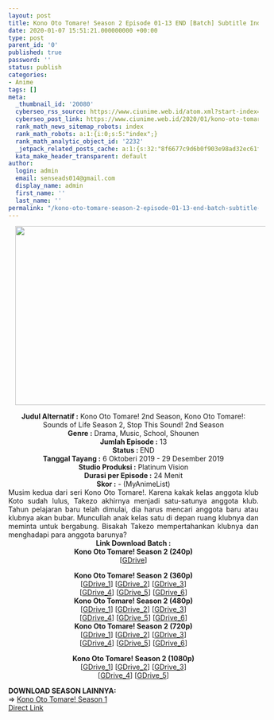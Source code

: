 ```yaml
---
layout: post
title: Kono Oto Tomare! Season 2 Episode 01-13 END [Batch] Subtitle Indonesia
date: 2020-01-07 15:51:21.000000000 +00:00
type: post
parent_id: '0'
published: true
password: ''
status: publish
categories:
- Anime
tags: []
meta:
  _thumbnail_id: '20080'
  cyberseo_rss_source: https://www.ciunime.web.id/atom.xml?start-index=1351&max-results=150
  cyberseo_post_link: https://www.ciunime.web.id/2020/01/kono-oto-tomare-season-2-episode-01-13.html
  rank_math_news_sitemap_robots: index
  rank_math_robots: a:1:{i:0;s:5:"index";}
  rank_math_analytic_object_id: '2232'
  _jetpack_related_posts_cache: a:1:{s:32:"8f6677c9d6b0f903e98ad32ec61f8deb";a:2:{s:7:"expires";i:1655378526;s:7:"payload";a:0:{}}}
  kata_make_header_transparent: default
author:
  login: admin
  email: senseads014@gmail.com
  display_name: admin
  first_name: ''
  last_name: ''
permalink: "/kono-oto-tomare-season-2-episode-01-13-end-batch-subtitle-indonesia/"
---
```

<div class="separator" style="clear: both; text-align: center;"><a href="https://1.bp.blogspot.com/-P0ImeeOxAcQ/XZT0mkeuSuI/AAAAAAAAda0/4Jtllt-cAqsWDENPdZksJwo08528nRrFQCLcBGAsYHQ/s1600/Kono%2BOto%2BTomare%2521%2BSeason%2B2.jpg" imageanchor="1" style="margin-left: 1em; margin-right: 1em;"><img border="0" data-original-height="720" data-original-width="1280" height="360" src="{{ site.baseurl }}/assets/2020/01/Kono%2BOto%2BTomare%2521%2BSeason%2B2.jpg" width="640" /></a></div>
<p>
<div style="text-align: center;"><b>Judul</b><b><b>&nbsp;Alternatif</b>&nbsp;:</b>&nbsp;Kono Oto Tomare! 2nd Season,&nbsp;Kono Oto Tomare!: Sounds of Life Season 2,&nbsp;Stop This Sound! 2nd Season</div>
<div style="text-align: center;"><b>Genre :</b>&nbsp;Drama, Music, School, Shounen</div>
<div style="text-align: center;"><b>Jumlah Episode :</b>&nbsp;13<br /><b>Status :&nbsp;</b>END<br /><b>Tanggal Tayang :</b>&nbsp;6 Oktoberi 2019 - 29 Desember 2019<br /><b>Studio Produksi :</b>&nbsp;Platinum Vision<br /><b>Durasi per Episode :</b>&nbsp;24 Menit</div>
<div style="text-align: center;"><b>Skor :</b>&nbsp;- (MyAnimeList)</div>
<div style="text-align: center;"></div>
<div style="text-align: justify;">Musim kedua dari seri Kono Oto Tomare!. Karena kakak kelas anggota klub Koto sudah lulus, Takezo akhirnya menjadi satu-satunya anggota klub. Tahun pelajaran baru telah dimulai, dia harus mencari anggota baru atau klubnya akan bubar. Muncullah anak kelas satu di depan ruang klubnya dan meminta untuk bergabung. Bisakah Takezo mempertahankan klubnya dan menghadapi para anggota barunya?</div>
<div style="text-align: justify;"></div>
<div style="text-align: justify;"></div>
<div style="text-align: center;">
<div style="text-align: center;"><b>Link Download Batch :</b></div>
<div style="text-align: center;">
<div style="text-align: center;"><b>Kono Oto Tomare! Season 2&nbsp;(240p)</b></div>
<div style="text-align: center;">[<a href="https://drive.google.com/uc?export=download&amp;id=1M2GOMcVB_p-1AmTbs-CjmD9MSWWOhka2" target="_blank" rel="noopener">GDrive</a>]</p>
</div>
</div>
<div style="text-align: center;"><b>Kono Oto Tomare! Season 2&nbsp;(360p)</b></div>
<div style="text-align: center;">[<a href="https://drive.google.com/uc?export=download&amp;id=1TSSzjCoVxPgPka405BXMr1l5MkPs2fLE" target="_blank" rel="noopener">GDrive_1</a>] [<a href="https://drive.google.com/uc?id=1dUz3XIi0ix6B51jIbWtrVEz3VWy3wZqK" target="_blank" rel="noopener">GDrive_2</a>] [<a href="https://drive.google.com/uc?id=1kga0WXF-0TSN6qVG-vft9aAr9plxYaVS" target="_blank" rel="noopener">GDrive_3</a>]<br />[<a href="https://drive.google.com/uc?id=107j7-z55Qw5q1VaY7EnyB2gafMIMKoEQ" target="_blank" rel="noopener">GDrive_4</a>] [<a href="https://drive.google.com/uc?id=1JlW052osPzD8vC6x4aPgZ4rf8gNFK2N5" target="_blank" rel="noopener">GDrive_5</a>] [<a href="https://drive.google.com/uc?id=1RRzBtLzikCvMYdQlwOhMDnXxpF9eUCa0" target="_blank" rel="noopener">GDrive_6</a>]</div>
<div style="text-align: center;"></div>
<div style="text-align: center;"><b>Kono Oto Tomare! Season 2&nbsp;(480p)</b><br />[<a href="https://drive.google.com/uc?export=download&amp;id=1xpDqQx5OaeITWHIOgfUUzUxN1PVT07m3" target="_blank" rel="noopener">GDrive_1</a>] [<a href="https://drive.google.com/uc?id=1p34ruri6u3sVYKW9yfg-pska21ccHIhs" target="_blank" rel="noopener">GDrive_2</a>] [<a href="https://drive.google.com/uc?id=1ff9i1bUpN1367vBliYs82gMv91a-baQQ" target="_blank" rel="noopener">GDrive_3</a>]<br />[<a href="https://drive.google.com/uc?id=1ZK1O5jY51DxWjAGba_uK0Cp1tkJfCDX3" target="_blank" rel="noopener">GDrive_4</a>] [<a href="https://drive.google.com/uc?id=16t55UCbFkdP01RZpObYh3uxLnqHRRBld" target="_blank" rel="noopener">GDrive_5</a>] [<a href="https://drive.google.com/uc?id=1nziC1Nd89yt1O1IoJZFmdud-EEb43ueX" target="_blank" rel="noopener">GDrive_6</a>]</div>
<div style="text-align: center;"><b>Kono Oto Tomare! Season 2&nbsp;(720p)</b><br />[<a href="https://drive.google.com/uc?export=download&amp;id=1YUyt0SXKhf4ul8D8Bpo91MVW24rGHb40" target="_blank" rel="noopener">GDrive_1</a>] [<a href="https://drive.google.com/uc?id=19d3RFyj3dfqDPFmw5W89-5A1xljf1d-Z" target="_blank" rel="noopener">GDrive_2</a>] [<a href="https://drive.google.com/uc?id=11mK4yTP6_SVM3zcoJoGjZPmv5BL1F1fu" target="_blank" rel="noopener">GDrive_3</a>]<br />[<a href="https://drive.google.com/uc?id=1ju0Zk9JCsK7t36F0KxG3WrPWg2jmW6ZL" target="_blank" rel="noopener">GDrive_4</a>] [<a href="https://drive.google.com/uc?export=download&amp;id=1rvT4dMxbD6QrR1NfdJ9O_vEj29QtsAyW" target="_blank" rel="noopener">GDrive_5</a>] [<a href="https://drive.google.com/uc?id=1eZM8oS8CHqFewjSyiN-Z9SvN5_PL39cl" target="_blank" rel="noopener">GDrive_6</a>]</p>
<p><b>Kono Oto Tomare! Season 2&nbsp;(1080p)</b><br />[<a href="https://drive.google.com/uc?id=1F1zuteVfnFDTvvJ9pQotwqCWG2IbdGiS" target="_blank" rel="noopener">GDrive_1</a>] [<a href="https://drive.google.com/uc?id=1KQ8ISNpPZjNUr59v4NEI6cfE5ocIonMo" target="_blank" rel="noopener">GDrive_2</a>] [<a href="https://drive.google.com/uc?id=1HR-pggdzRkB9hmDj6FxDCQTsA_gNe95a" target="_blank" rel="noopener">GDrive_3</a>]<br />[<a href="https://drive.google.com/uc?id=1dRUtn_GQ6-M0suaURlCPFGScz4HijukB" target="_blank" rel="noopener">GDrive_4</a>] [<a href="https://drive.google.com/uc?id=1cZ_SONqhqt1IpME09NGMBD8oeNlb9Cbs" target="_blank" rel="noopener">GDrive_5</a>]
<div style="text-align: left;"></div>
<div style="text-align: left;"></div>
<div style="text-align: justify;"><b><b>DOWNLOAD SEASON LAINNYA</b>:</b></div>
<div style="text-align: justify;">=&gt;&nbsp;<a href="https://www.ciunime.web.id/2019/07/kono-oto-tomare-episode-01-13-end-batch.html" target="_blank" rel="noopener">Kono Oto Tomare! Season 1</a></div>
<div style="text-align: justify;"></div>
</div>
</div>
<link rel="stylesheet" href="https://cdnjs.cloudflare.com/ajax/libs/font-awesome/4.7.0/css/font-awesome.min.css" />
<div class="divbtn"> <a href="https://handymansurrender.com/fihup8buzv?key=94550f7ce39444073321dde3b8782f97" class="btn"><i class="fa fa-download"></i> Direct Link</a> </div>
